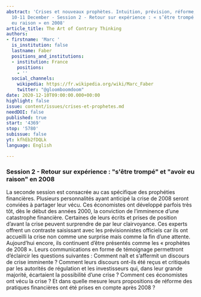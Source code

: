 ```yaml
---
abstract: 'Crises et nouveaux prophètes. Intuition, prévision, réforme, Paris IAS,
  10-11 December - Session 2 - Retour sur expérience : « s’être trompé » et « avoir
  eu raison » en 2008'
article_title: The Art of Contrary Thinking
authors:
- firstname: 'Marc '
  is_institution: false
  lastname: Faber
  positions_and_institutions:
  - institution: France
    positions:
    - ''
  social_channels:
    wikipedia: https://fr.wikipedia.org/wiki/Marc_Faber
    twitter: "@gloomboomdoom"
date: 2020-12-10T09:00:00.000+00:00
highlight: false
issue: content/issues/crises-et-prophetes.md
needDOI: false
published: true
start: '4369'
stop: '5780'
subissue: false
yt: kfhEb2fDQLk
language: English

---
```

### Session 2 - Retour sur expérience : "s'être trompé" et "avoir eu raison" en 2008

La seconde session est consacrée au cas spécifique des prophéties financières. Plusieurs personnalités ayant anticipé la crise de 2008 seront conviées à partager leur vécu. Ces économistes ont développé parfois très tôt, dès le début des années 2000, la conviction de l’imminence d’une catastrophe financière. Certaines de leurs écrits et prises de position d’avant la crise peuvent surprendre de par leur clairvoyance. Ces experts offrent un contraste saisissant avec les prévisionnistes officiels car ils ont accueilli la crise non comme une surprise mais comme la fin d’une attente. Aujourd’hui encore, ils continuent d’être présentés comme les « prophètes de 2008 ». Leurs communications en forme de témoignage permettront d’éclaircir les questions suivantes : Comment naît et s’affermit un discours de crise imminente ? Comment leurs discours ont-ils été reçus et critiqués par les autorités de régulation et les investisseurs qui, dans leur grande majorité, écartaient la possibilité d’une crise ? Comment ces économistes ont vécu la crise ? Et dans quelle mesure leurs propositions de réforme des pratiques financières ont été prises en compte après 2008 ?

<Youtube yt="kfhEb2fDQLk" caption="The Art of Contrary Thinking" start="4369" stop="5780"></Youtube>